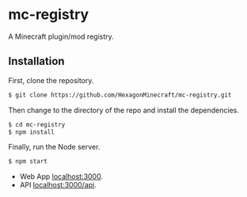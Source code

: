 # mc-registry
A Minecraft plugin/mod registry. 

## Installation
First, clone the repository. 
```bash
$ git clone https://github.com/HexagonMinecraft/mc-registry.git
```
Then change to the directory of the repo and install the dependencies. 

```bash
$ cd mc-registry
$ npm install
```

Finally, run the Node server. 

```bash
$ npm start
```
- Web App [localhost:3000](http://localhost:3000).
- API [localhost:3000/api](http://localhost:3000/api).
